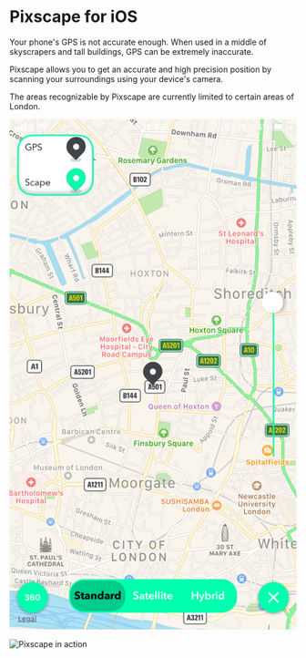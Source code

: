 # Pixscape for iOS


Your phone's GPS is not accurate enough. When used in a middle of skyscrapers and tall buildings, GPS can be extremely inaccurate.

Pixscape allows you to get an accurate and high precision position by scanning your surroundings using your device's camera.

The areas recognizable by Pixscape are currently limited to certain areas of London.

![Pixscape in action](Screenshots/iphone2.PNG?raw=true "Pixscape in action")

![Pixscape in action](Screenshots/iphone3.PNG?raw=true "Pixscape in action")
